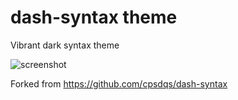 # dash-syntax theme

Vibrant dark syntax theme

![screenshot](https://i.imgur.com/pVtAci6.png)

Forked from https://github.com/cpsdqs/dash-syntax
